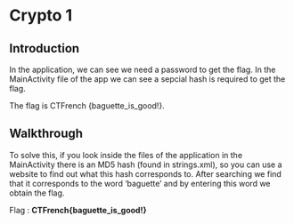 # Crypto 1

## Introduction

In the application, we can see we need a password to get the flag.
In the MainActivity file of the app we can see a sepcial hash is required to get the flag.

The flag is CTFrench {baguette_is_good!}.

## Walkthrough 

To solve this, if you look inside the files of the application in the MainActivity there is an MD5 hash (found in strings.xml), so you can use a website to find out what this hash corresponds to. 
After searching we find that it corresponds to the word ‘baguette’ and by entering this word we obtain the flag.

Flag : **CTFrench{baguette_is_good!}**



